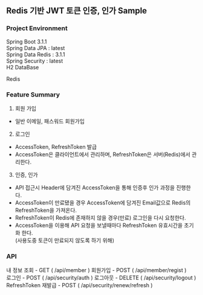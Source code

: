## Redis 기반 JWT 토큰 인증, 인가 Sample
### Project Environment
Spring Boot 3.1.1  
Spring Data JPA : latest  
Spring Data Redis : 3.1.1  
Spring Security : latest  
H2 DataBase

Redis

### Feature Summary  

1. 회원 가입
- 일반 이메일, 패스워드 회원가입  

2. 로그인  
- AccessToken, RefreshToken 발급
- AccessToken은 클라이언트에서 관리하며, RefreshToken은 서버(Redis)에서 관리한다.

3. 인증, 인가
- API 접근시 Header에 담겨진 AccessToken을 통해 인증후 인가 과정을 진행한다.
- AccessToken이 만료됐을 경우 AccessToken에 담겨진 Email값으로 Redis의 RefreshToken을 가져온다.
- RefreshToken이 Redis에 존재하지 않을 경우(만료) 로그인을 다시 요청한다.
- AccessToken을 이용해 API 요청을 보낼때마다 RefreshToken 유효시간을 초기화 한다.  
(사용도중 토큰이 만료되지 않도록 하기 위해) 


### API
내 정보 조회 - GET ( /api/member )
회원가입 - POST ( /api/member/regist )  
로그인 - POST ( /api/security/auth )
로그아웃 - DELETE ( /api/security/logout )
RefreshToken 재발급 - POST ( /api/security/renew/refresh )

